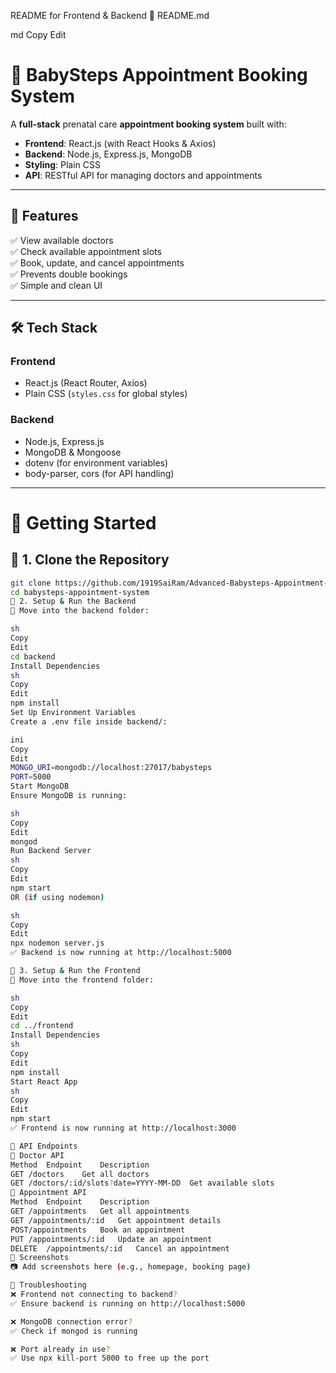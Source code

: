 README for Frontend & Backend
📄 README.md 

md
Copy
Edit
# 🏥 BabySteps Appointment Booking System

A **full-stack** prenatal care **appointment booking system** built with:
- **Frontend**: React.js (with React Hooks & Axios)
- **Backend**: Node.js, Express.js, MongoDB
- **Styling**: Plain CSS
- **API**: RESTful API for managing doctors and appointments

---

## **📌 Features**
✅ View available doctors  
✅ Check available appointment slots  
✅ Book, update, and cancel appointments  
✅ Prevents double bookings  
✅ Simple and clean UI  

---

## **🛠 Tech Stack**
### **Frontend**
- React.js (React Router, Axios)
- Plain CSS (`styles.css` for global styles)

### **Backend**
- Node.js, Express.js
- MongoDB & Mongoose
- dotenv (for environment variables)
- body-parser, cors (for API handling)

---

# 🚀 **Getting Started**

## **🔹 1. Clone the Repository**
```sh
git clone https://github.com/1919SaiRam/Advanced-Babysteps-Appointment-Booking-System.git
cd babysteps-appointment-system
🔹 2. Setup & Run the Backend
📌 Move into the backend folder:

sh
Copy
Edit
cd backend
Install Dependencies
sh
Copy
Edit
npm install
Set Up Environment Variables
Create a .env file inside backend/:

ini
Copy
Edit
MONGO_URI=mongodb://localhost:27017/babysteps
PORT=5000
Start MongoDB
Ensure MongoDB is running:

sh
Copy
Edit
mongod
Run Backend Server
sh
Copy
Edit
npm start
OR (if using nodemon)

sh
Copy
Edit
npx nodemon server.js
✅ Backend is now running at http://localhost:5000

🔹 3. Setup & Run the Frontend
📌 Move into the frontend folder:

sh
Copy
Edit
cd ../frontend
Install Dependencies
sh
Copy
Edit
npm install
Start React App
sh
Copy
Edit
npm start
✅ Frontend is now running at http://localhost:3000

📌 API Endpoints
🔹 Doctor API
Method	Endpoint	Description
GET	/doctors	Get all doctors
GET	/doctors/:id/slots?date=YYYY-MM-DD	Get available slots
🔹 Appointment API
Method	Endpoint	Description
GET	/appointments	Get all appointments
GET	/appointments/:id	Get appointment details
POST/appointments	Book an appointment
PUT	/appointments/:id	Update an appointment
DELETE	/appointments/:id	Cancel an appointment
📌 Screenshots
📷 Add screenshots here (e.g., homepage, booking page)

📌 Troubleshooting
❌ Frontend not connecting to backend?
✅ Ensure backend is running on http://localhost:5000

❌ MongoDB connection error?
✅ Check if mongod is running

❌ Port already in use?
✅ Use npx kill-port 5000 to free up the port



